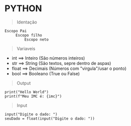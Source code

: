 #  **PYTHON**

> Identação
```
Escopo Pai
     Escopo filho
         Escopo neto  
```
> Variaveis 
- int   ==> Inteiro (São números inteiros)
- str   ==> String  (São textos, sepre dentro de aspas)
- float ==> Decimais (Números com "virgula"/usar o ponto)
- bool  ==> Booleano (True ou False)



> Output
````
print("Hello World")
print(f"Meu IMC é: {imc}")
````
> Input
````
input("Digite o dado: ")
seuDado = float(input("Digite o dado: "))
````






